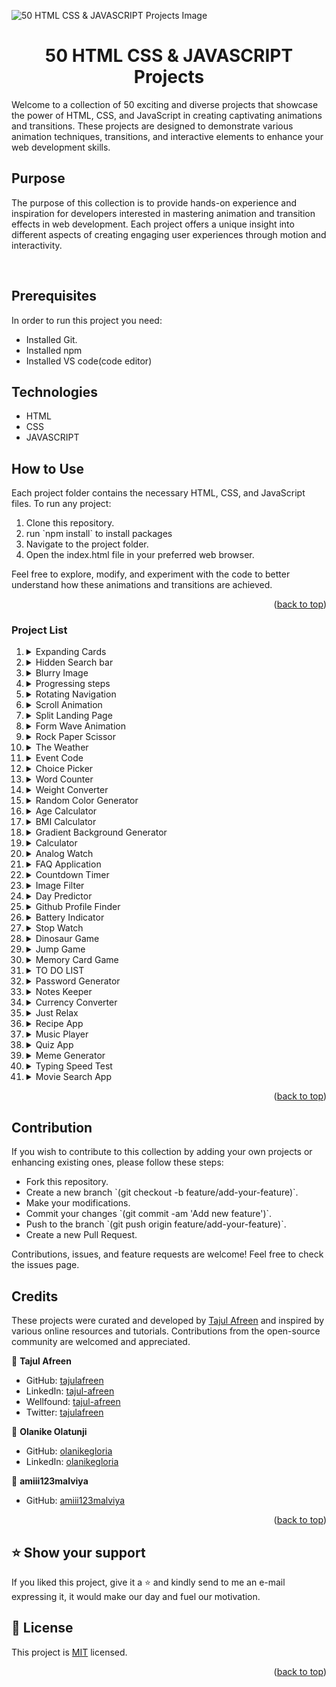 ![50 HTML CSS & JAVASCRIPT Projects Image](./assets/maxresdefault.jpg)

<div>
<h1 align="center">50 HTML CSS & JAVASCRIPT Projects</h1> 
<p>Welcome to a collection of 50 exciting and diverse projects that showcase the power of HTML, CSS, and JavaScript in creating captivating animations and transitions. These projects are designed to demonstrate various animation techniques, transitions, and interactive elements to enhance your web development skills.</p>
</div>

## Purpose

<p>The purpose of this collection is to provide hands-on experience and inspiration for developers interested in mastering animation and transition effects in web development. Each project offers a unique insight into different aspects of creating engaging user experiences through motion and interactivity.</p>

<br>

## Prerequisites

In order to run this project you need:

- Installed Git.
- Installed npm
- Installed VS code(code editor)

## Technologies

  <ul>
    <li>HTML</li>
    <li>CSS</li>
    <li>JAVASCRIPT</li>
  </ul>

## How to Use

 <p>Each project folder contains the necessary HTML, CSS, and JavaScript files. To run any project:</p>
 <ol>
 <li>Clone this repository.</li>
 <li>run `npm install` to install packages </li>
 <li>Navigate to the project folder.</li>
 <li>Open the index.html file in your preferred web browser.</li>
 </ol>

<p>Feel free to explore, modify, and experiment with the code to better understand how these animations and transitions are achieved.</p>

<p align="right">(<a href="#readme-top">back to top</a>)</p>

### Project List

<ol>
<li>
<details>
<summary>Expanding Cards</summary>
<p>"Expanding Cards" is an interactive web layout where clicking on an image expands it while automatically minimizing other cards, offering a captivating and organized way to explore content with seamless transitions and intuitive design.</p>
<ul>
<li><a href="https://tajulafreen.github.io/50Projects-HTML-CSS-JavaScript/Source-Code/ExpandsCards/">Live Demo</a></li>
<li><a href="https://github.com/tajulafreen/50Projects-HTML-CSS-JavaScript/tree/main/Source-Code/ExpandsCards">Source</a></li>
</ul> 
</details>
</li>

<li>
<details>
<summary>Hidden Search bar</summary>
<p>Hidden Search Bar discreetly expands upon toggling, seamlessly integrating a sleek and intuitive search feature into interfaces, enhancing user accessibility and experience.</p>
<ul>
<li><a href="https://tajulafreen.github.io/50Projects-HTML-CSS-JavaScript/Source-Code/HiddenSearch/">Live Demo</a></li>
<li><a href="https://github.com/tajulafreen/50Projects-HTML-CSS-JavaScript/tree/main/Source-Code/HiddenSearch">Source</a></li>
</ul> 
</details>
</li>

<li>
<details>
<summary>Blurry Image</summary>
<p>
"Blurry Image" project utilizes covert blurring on page load, gradually transitioning images from a blurred state to crystal clear, enhancing visual experience seamlessly.</p>
<ul>
<li><a href="https://tajulafreen.github.io/50Projects-HTML-CSS-JavaScript/Source-Code/BluringImage/">Live Demo</a></li>
<li><a href="https://github.com/tajulafreen/50Projects-HTML-CSS-JavaScript/tree/main/Source-Code/BluringImage">Source</a></li>
</ul> 
</details>
</li>

<li>
<details>
<summary>Progressing steps</summary>
<p>"Progressing Steps" project showcases dynamic button effects, visually demonstrating progression through color fills upon each click, embodying interactive advancement in just a tap.</p>
<ul>
<li><a href="https://tajulafreen.github.io/50Projects-HTML-CSS-JavaScript/Source-Code/ProgressSteps/">Live Demo</a></li>
<li><a href="https://github.com/tajulafreen/50Projects-HTML-CSS-JavaScript/tree/main/Source-Code/ProgressSteps">Source</a></li>
</ul> 
</details>
</li>

<li>
<details>
<summary>Rotating Navigation</summary>
<p>"Rotating Navigation" is a dynamic project where clicking the menu bar triggers a 45-degree screen rotation, offering an engaging and unique user experience through interactive navigation.</p>
<ul>
<li><a href="https://tajulafreen.github.io/50Projects-HTML-CSS-JavaScript/Source-Code/RotatingNavigation/">Live Demo</a></li>
<li><a href="https://github.com/tajulafreen/50Projects-HTML-CSS-JavaScript/tree/main/Source-Code/RotatingNavigation">Source</a></li>
</ul> 
</details>
</li>

<li>
<details>
<summary>Scroll Animation</summary>
<p>"Scroll Animation" is a dynamic project that imbues scrolling web pages with captivating animation effects, elevating the user experience through visually engaging content transitions triggered by scrolling actions.</p>
<ul>
<li><a href="https://tajulafreen.github.io/50Projects-HTML-CSS-JavaScript/Source-Code/ScrollAnimation/">Live Demo</a></li>
<li><a href="https://github.com/tajulafreen/50Projects-HTML-CSS-JavaScript/tree/main/Source-Code/ScrollAnimation">Source</a></li>
</ul> 
</details>
</li>

<li>
<details>
<summary>Split Landing Page</summary>
<p>"Experience the 'Split Landing Page' - a dynamic interface that expands upon hover, providing an immersive view, and seamlessly minimizes upon mouse removal. Engage with captivating button glow effects, adding a touch of interactivity to your browsing journey."</p>
<ul>
<li><a href="https://tajulafreen.github.io/50Projects-HTML-CSS-JavaScript/Source-Code/SplitLanding-Page/">Live Demo</a></li>
<li><a href="https://github.com/tajulafreen/50Projects-HTML-CSS-JavaScript/tree/main/Source-Code/SplitLanding-Page">Source</a></li>
</ul> 
</details>
</li>

<li>
<details>
<summary>Form Wave Animation</summary>
<p>Enhancing user interaction, this form features dynamic label animations with a mesmerizing wave effect, complemented by a gradient background for a stylish and immersive visual experience.</p>
<ul>
<li><a href="https://tajulafreen.github.io/50Projects-HTML-CSS-JavaScript/Source-Code/FormWaveAnimation/">Live Demo</a></li>
<li><a href="https://github.com/tajulafreen/50Projects-HTML-CSS-JavaScript/tree/main/Source-Code/FormWaveAnimation">Source</a></li>
</ul> 
</details>
</li>

<li>
<details>
<summary>Rock Paper Scissor</summary>
<p>Introducing a classic Rock, Paper, Scissors game with a modern twist. Experience the thrill of strategic choices and animated outcomes in this engaging web application, designed for both fun and interactive play.</p>
<ul>
<li><a href="https://tajulafreen.github.io/50Projects-HTML-CSS-JavaScript/Source-Code/RockPapperScissor/">Live Demo</a></li>
<li><a href="https://github.com/tajulafreen/50Projects-HTML-CSS-JavaScript/tree/main/Source-Code/RockPapperScissor">Source</a></li>
</ul> 
</details>
</li>

<li>
<details>
<summary>The Weather</summary>
<p>Weather App automatically detects your location using navigator, providing real-time weather updates tailored to your area. Enjoy intuitive design, accurate forecasts, and dynamic backgrounds based on current weather conditions for a seamless weather browsing experience. Stay informed and prepared with our convenient and user-friendly Weather App with Location Detection.</p>
<ul>
<li><a href="https://tajulafreen.github.io/50Projects-HTML-CSS-JavaScript/Source-Code/WeatherApp/">Live Demo</a></li>
<li><a href="https://github.com/tajulafreen/50Projects-HTML-CSS-JavaScript/tree/main/Source-Code/WeatherApp">Source</a></li>
</ul> 
</details>
</li>

<li>
<details>
<summary>Event Code</summary>
<p>The Event Code project is a simple web application that allows users to obtain the keycode of any key they press on their keyboard. Built using HTML, CSS, and JavaScript, the application provides a user-friendly interface where users can press any key, and the corresponding keycode will be displayed on the screen in real-time. This project serves as a practical demonstration of event handling in web development and can be used as a learning tool for understanding keyboard events in JavaScript.</p>
<ul>
<li><a href="https://tajulafreen.github.io/50Projects-HTML-CSS-JavaScript/Source-Code/EventCode/">Live Demo</a></li>
<li><a href="https://github.com/tajulafreen/50Projects-HTML-CSS-JavaScript/tree/main/Source-Code/EventCode">Source</a></li>
</ul> 
</details>
</li>

<li>
<details>
<summary>Choice Picker</summary>
<p>A cutting-edge web application leveraging HTML, CSS, and JavaScript technologies to facilitate user selection from a customizable range of options. The application features an intuitive interface with a text input field, where users can enter their preferred choices. Upon submission, the system randomly cycles through the entered options and lands on a selected choice, which is prominently highlighted with a distinct color scheme, distinguishing it from the other options.</p>
<ul>
<li><a href="https://tajulafreen.github.io/50Projects-HTML-CSS-JavaScript/Source-Code/ChoicePicker/">Live Demo</a></li>
<li><a href="https://github.com/tajulafreen/50Projects-HTML-CSS-JavaScript/tree/main/Source-Code/ChoicePicker">Source</a></li>
</ul> 
</details>
</li>

<li>
<details>
<summary>Word Counter</summary>
<p>Word Counter App is a simple and efficient tool built using HTML, CSS, and JavaScript. This application provides users with an easy way to count words, characters, sentences, and paragraphs in a given text. Additionally, it offers features such as readability score and estimated reading time.</p>
<ul>
<li><a href="https://tajulafreen.github.io/50Projects-HTML-CSS-JavaScript/Source-Code/WordCounter/">Live Demo</a></li>
<li><a href="https://github.com/tajulafreen/50Projects-HTML-CSS-JavaScript/tree/main/Source-Code/WordCounter">Source</a></li>
</ul> 
</details>
</li>

<li>
<details>
<summary>Weight Converter</summary>
<p>Weight Converter is a simple and efficient tool built using HTML, CSS, and JavaScript. The Weight Converter project is a beginner-friendly web development project designed to help users convert weight measurements seamlessly. Users can input a weight in kilograms and instantly see conversions to grams, pounds, and ounces.</p>
<ul>
<li><a href="https://tajulafreen.github.io/50Projects-HTML-CSS-JavaScript/Source-Code/WeightConverter/">Live Demo</a></li>
<li><a href="https://github.com/tajulafreen/50Projects-HTML-CSS-JavaScript/tree/main/Source-Code/WeightConverter">Source</a></li>
</ul> 
</details>
</li>

<li>
<details>
<summary>Random Color Generator</summary>
<p>Random Color Generator is a user-friendly tool built using HTML, CSS, and JavaScript. The Random Color Generator project is a beginner-friendly web development project designed to help users generate random colors effortlessly. Users can click a button to instantly see randomly generated colors.</p>
<ul>
<li><a href="https://tajulafreen.github.io/50Projects-HTML-CSS-JavaScript/Source-Code/RandomColorGenerator/">Live Demo</a></li>
<li><a href="https://github.com/tajulafreen/50Projects-HTML-CSS-JavaScript/tree/main/Source-Code/RandomColorGenerator">Source</a></li>
</ul> 
</details>
</li>

<li>
<details>
<summary>Age Calculator</summary>
<p>Age Calculator is a user-friendly tool built using HTML, CSS, and JavaScript. The Age Calculator project is a beginner-friendly web development project designed to help users calculate their age effortlessly. Users can input their date of birth and instantly see their age in years.</p>
<ul>
<li><a href="https://tajulafreen.github.io/50Projects-HTML-CSS-JavaScript/Source-Code/AgeCalculator/">Live Demo</a></li>
<li><a href="https://github.com/tajulafreen/50Projects-HTML-CSS-JavaScript/tree/main/Source-Code/AgeCalculator">Source</a></li>
</ul> 
</details>
</li>

<li>
<details>
<summary>BMI Calculator</summary>
<p>The BMI Calculator is a simple web application built using HTML, CSS, and JavaScript. It allows users to easily calculate their Body Mass Index (BMI) by entering their height and weight. The application then computes the BMI and displays the result, helping users understand their body mass relative to their height and weight. This project is beginner-friendly and provides a practical example of using basic web development skills to create a functional tool.</p>
<ul>
<li><a href="https://tajulafreen.github.io/50Projects-HTML-CSS-JavaScript/Source-Code/BMICalculator/">Live Demo</a></li>
<li><a href="https://github.com/tajulafreen/50Projects-HTML-CSS-JavaScript/tree/main/Source-Code/BMICalculator">Source</a></li>
</ul> 
</details>
</li>

<li>
<details>
<summary>Gradient Background Generator</summary>
<p>The Gradient Background Generator is a user-friendly tool built using HTML, CSS, and JavaScript. This project allows users to create beautiful gradient backgrounds effortlessly. Users can select two colors to generate a gradient background and see the corresponding CSS code, which they can easily copy and use in their own projects. The tool is designed to be beginner-friendly, making it an excellent project for those new to web development.</p>
<ul>
<li><a href="https://tajulafreen.github.io/50Projects-HTML-CSS-JavaScript/Source-Code/GradientBackgroundGenerator/">Live Demo</a></li>
<li><a href="https://github.com/tajulafreen/50Projects-HTML-CSS-JavaScript/tree/main/Source-Code/GradientBackgroundGenerator">Source</a></li>
</ul> 
</details>
</li>

<li>
<details>
<summary>Calculator</summary>
<p>Calculator is a straightforward and user-friendly tool developed using HTML, CSS, and JavaScript. This beginner-friendly web development project is designed to help users perform basic arithmetic operations such as addition, subtraction, multiplication, and division seamlessly. Users can input numbers and choose an operator to instantly see the calculated result. The calculator also includes functionalities for clearing the input and handling decimal numbers.</p>
<ul>
<li><a href="https://tajulafreen.github.io/50Projects-HTML-CSS-JavaScript/Source-Code/Calculator/">Live Demo</a></li>
<li><a href="https://github.com/tajulafreen/50Projects-HTML-CSS-JavaScript/tree/main/Source-Code/Calculator">Source</a></li>
</ul> 
</details>
</li>

<li>
<details>
<summary>Analog Watch</summary>
<p>Analog Watch is a visually appealing and functional timekeeping tool built using HTML, CSS, and JavaScript. This project features a classic analog clock design with distinct hour, minute, and second hands. The clock displays the current time with real-time updates, and its stylish design includes subtle shadowing and color adjustments to enhance its aesthetic appeal. The clock’s hands are dynamically styled with CSS for a modern and engaging look.</p>
<ul>
<li><a href="https://tajulafreen.github.io/50Projects-HTML-CSS-JavaScript/Source-Code/AnalogWatch/">Live Demo</a></li>
<li><a href="https://github.com/tajulafreen/50Projects-HTML-CSS-JavaScript/tree/main/Source-Code/AnalogWatch">Source</a></li>
</ul> 
</details>
</li>

<li>
<details>
<summary>FAQ Application</summary>
<p>The FAQ Application is a responsive web-based tool designed to provide users with quick and easy access to frequently asked questions and their answers. Built with HTML, CSS, and JavaScript, this project showcases a clean and intuitive interface that allows users to expand and collapse answers with a simple click.</p>
<ul>
<li><a href="https://tajulafreen.github.io/50Projects-HTML-CSS-JavaScript/Source-Code/FAQApplication/">Live Demo</a></li>
<li><a href="https://github.com/tajulafreen/50Projects-HTML-CSS-JavaScript/tree/main/Source-Code/FAQApplication">Source</a></li>
</ul> 
</details>
</li>

<li>
<details>
<summary>Countdown Timer</summary>
<p>The Countdown Timer is an intuitive and visually appealing tool built using HTML, CSS, and JavaScript. This project allows users to set a countdown to a specific event or deadline, providing a real-time display of the remaining days, hours, minutes, and seconds. It's a great project for beginners to practice and enhance their web development skills.</p>
<ul>
<li><a href="https://tajulafreen.github.io/50Projects-HTML-CSS-JavaScript/Source-Code/CountdownTimer/">Live Demo</a></li>
<li><a href="https://github.com/tajulafreen/50Projects-HTML-CSS-JavaScript/tree/main/Source-Code/CountdownTimer">Source</a></li>
</ul> 
</details>
</li>

<li>
<details>
<summary>Image Filter</summary>
<p>The Image Filter Web Application allows users to upload and edit images by applying various filters (brightness, contrast, saturation, and vibrance) and effects (vintage, lomo, clarity, etc.). Users can preview changes on a canvas, download the edited image, or revert to the original. This application is built using HTML, CSS, and vanilla JavaScript.</p>
<ul>
<li><a href="https://tajulafreen.github.io/50Projects-HTML-CSS-JavaScript/Source-Code/ImageFilter/">Live Demo</a></li>
<li><a href="https://github.com/tajulafreen/50Projects-HTML-CSS-JavaScript/tree/main/Source-Code/ImageFilter">Source</a></li>
</ul> 
</details>
</li>

<li>
<details>
<summary>Day Predictor</summary>
<p>A Simple Week Day Predictor App written in HTML, CSS, and JavaScript. This app displays the current day of the week along with a corresponding motivational quote, using local computer time.</p>
<ul>
<li><a href="https://tajulafreen.github.io/50Projects-HTML-CSS-JavaScript/Source-Code/DayPredictor/">Live Demo</a></li>
<li><a href="https://github.com/tajulafreen/50Projects-HTML-CSS-JavaScript/tree/main/Source-Code/DayPredictor">Source</a></li>
</ul> 
</details>
</li>

<li>
<details>
<summary>Github Profile Finder</summary>
<p>The GitHub User Info Finder is a web application designed to fetch and display detailed information about GitHub users. By simply entering a GitHub username, users can retrieve profile information including the avatar, name, bio, number of public repositories, followers, and following count. This project leverages the GitHub API to provide real-time data, and it is built using HTML, CSS, and JavaScript for a seamless user experience.</p>
<ul>
<li><a href="https://tajulafreen.github.io/50Projects-HTML-CSS-JavaScript/Source-Code/GithubProfileFinder/">Live Demo</a></li>
<li><a href="https://github.com/tajulafreen/50Projects-HTML-CSS-JavaScript/tree/main/Source-Code/GithubProfileFinder">Source</a></li>
</ul> 
</details>
</li>

<li>
<details>
<summary>Battery Indicator</summary>
<p>This project is a simple web application that dynamically displays the battery level of the user's device and includes a dark mode toggle feature. The battery level is visually represented as a progress bar and also shown as a percentage. The application leverages the Battery Status API to fetch the battery information and updates the display in real-time. Additionally, the user can switch between light and dark modes by clicking a toggle button, enhancing the user interface's customization options.</p>
<ul>
<li><a href="https://tajulafreen.github.io/50Projects-HTML-CSS-JavaScript/Source-Code/BatteryIndicator/">Live Demo</a></li>
<li><a href="https://github.com/tajulafreen/50Projects-HTML-CSS-JavaScript/tree/main/Source-Code/BatteryIndicator">Source</a></li>
</ul> 
</details>
</li>

<li>
<details>
<summary>Stop Watch</summary>
<p>This project is a simple and interactive stopwatch application created using HTML, CSS, and JavaScript. The stopwatch can be started, stopped, and reset, allowing users to measure elapsed time accurately. It displays minutes, seconds, and milliseconds, providing a clear and precise time tracking interface. The application is styled with CSS for a clean and modern look, and it is fully responsive, ensuring usability across different devices.</p>
<ul>
<li><a href="https://tajulafreen.github.io/50Projects-HTML-CSS-JavaScript/Source-Code/StopWatch/">Live Demo</a></li>
<li><a href="https://github.com/tajulafreen/50Projects-HTML-CSS-JavaScript/tree/main/Source-Code/StopWatch">Source</a></li>
</ul> 
</details>
</li>

<li>
<details>
<summary>Dinosaur Game</summary>
<p>This project is a simple, interactive "Dinosaur Game" built using HTML, CSS, and JavaScript. Inspired by the classic offline game in Google Chrome, the player controls a dinosaur character that must jump over moving obstacles (cacti) to avoid collision. The game features basic animations and a scoring system, providing an engaging experience. The project demonstrates fundamental concepts of web development, including DOM manipulation, event handling, and CSS animations.</p>
<ul>
<li><a href="https://tajulafreen.github.io/50Projects-HTML-CSS-JavaScript/Source-Code/DinosaurGame/">Live Demo</a></li>
<li><a href="https://github.com/tajulafreen/50Projects-HTML-CSS-JavaScript/tree/main/Source-Code/DinosaurGame">Source</a></li>
</ul> 
</details>
</li>

<li>
<details>
<summary>Jump Game</summary>
<p>This project is a simple browser-based "Jump Game" where players control a character that must jump over blocks to avoid collisions. It demonstrates the use of HTML, CSS, and JavaScript to create an interactive game with basic animations and collision detection. The player uses the spacebar to jump and scores points based on survival time. The game includes two types of moving obstacles, adding a layer of challenge.</p>
<ul>
<li><a href="https://tajulafreen.github.io/50Projects-HTML-CSS-JavaScript/Source-Code/JumpGame/">Live Demo</a></li>
<li><a href="https://github.com/tajulafreen/50Projects-HTML-CSS-JavaScript/tree/main/Source-Code/JumpGame">Source</a></li>
</ul> 
</details>
</li>

<li>
<details>
<summary>Memory Card Game</summary>
<p>The Memory Card Game is a classic card-matching game designed to enhance cognitive skills and memory. Players are presented with a grid of face-down cards. The goal is to find and match all pairs of cards. This project demonstrates fundamental web development skills using HTML, CSS, and JavaScript.</p>
<ul>
<li><a href="https://tajulafreen.github.io/50Projects-HTML-CSS-JavaScript/Source-Code/MemoryCard/">Live Demo</a></li>
<li><a href="https://github.com/tajulafreen/50Projects-HTML-CSS-JavaScript/tree/main/Source-Code/MemoryCard">Source</a></li>
</ul> 
</details>
</li>

<li>
<details>
<summary>TO DO LIST</summary>
<p>This project is a simple web-based To-Do List application that allows users to add tasks, categorize them, and filter tasks by category. The application is built using HTML, CSS, and JavaScript, with JavaScript modules to separate concerns and improve maintainability.</p>
<ul>
<li><a href="https://tajulafreen.github.io/50Projects-HTML-CSS-JavaScript/Source-Code/ToDoList/">Live Demo</a></li>
<li><a href="https://github.com/tajulafreen/50Projects-HTML-CSS-JavaScript/tree/main/Source-Code/ToDoList">Source</a></li>
</ul> 
</details>
</li>

<li>
<details>
<summary>Password Generator</summary>
<p>The Password Generator App is a web application that allows users to create secure, customizable passwords based on user-defined criteria such as length and character types. It offers a simple interface for generating and copying passwords to the clipboard. This tool enhances online security by providing strong, random passwords.</p>
<ul>
<li><a href="https://tajulafreen.github.io/50Projects-HTML-CSS-JavaScript/Source-Code/PasswordGenerator/">Live Demo</a></li>
<li><a href="https://github.com/tajulafreen/50Projects-HTML-CSS-JavaScript/tree/main/Source-Code/PasswordGenerator">Source</a></li>
</ul> 
</details>
</li>

<li>
<details>
<summary>Notes Keeper</summary>
<p>The Notes Keeper App is a web-based application designed for creating, storing, and managing personal notes. It offers a simple and intuitive interface for adding, searching, and deleting notes using local storage, ensuring data persistence across sessions.</p>
<ul>
<li><a href="https://tajulafreen.github.io/50Projects-HTML-CSS-JavaScript/Source-Code/NotesKeeper/">Live Demo</a></li>
<li><a href="https://github.com/tajulafreen/50Projects-HTML-CSS-JavaScript/tree/main/Source-Code/NotesKeeper">Source</a></li>
</ul> 
</details>
</li>

<li>
<details>
<summary>Currency Converter</summary>
<p>This project is a Currency Converter application built using HTML, CSS, and JavaScript. It allows users to convert one currency into another by inputting an amount and selecting the currencies they want to convert from and to.</p>
<ul>
<li><a href="https://tajulafreen.github.io/50Projects-HTML-CSS-JavaScript/Source-Code/CurrencyConverter/">Live Demo</a></li>
<li><a href="https://github.com/tajulafreen/50Projects-HTML-CSS-JavaScript/tree/main/Source-Code/CurrencyConverter">Source</a></li>
</ul> 
</details>
</li>

<li>
<details>
<summary>Just Relax</summary>
<p>The Just Relax App is a breathing exercise web application built with HTML, CSS, and JavaScript (ES6+). It guides users through a breathing exercise by animating visual cues and displaying text prompts such as "Breathe In," "Hold," and "Breathe Out." This helps users relax and practice mindfulness.</p>
<ul>
<li><a href="https://tajulafreen.github.io/50Projects-HTML-CSS-JavaScript/Source-Code/JustRelax/">Live Demo</a></li>
<li><a href="https://github.com/tajulafreen/50Projects-HTML-CSS-JavaScript/tree/main/Source-Code/JustRelax">Source</a></li>
</ul> 
</details>
</li>

<li>
<details>
<summary>Recipe App</summary>
<p>The Recipe App is designed to make cooking enjoyable and easy for everyone, from beginners to seasoned chefs. Discover a wide range of recipes, create your own, and share them with the community. With an intuitive interface and smart features, it helps you explore new dishes, organize your favorite recipes, and plan meals for any occasion.</p>
<ul>
<li><a href="https://tajulafreen.github.io/50Projects-HTML-CSS-JavaScript/Source-Code/RecipeApp/">Live Demo</a></li>
<li><a href="https://github.com/tajulafreen/50Projects-HTML-CSS-JavaScript/tree/main/Source-Code/RecipeApp">Source</a></li>
</ul> 
</details>
</li>

<li>
<details>
<summary>Music Player</summary>
<p>A simple, user-friendly Music Player built using HTML, CSS, and JavaScript. This app allows users to upload and manage their favorite songs dynamically, creating a personalized playlist.</p>
<ul>
<li><a href="https://tajulafreen.github.io/50Projects-HTML-CSS-JavaScript/Source-Code/MusicPlayer/">Live Demo</a></li>
<li><a href="https://github.com/tajulafreen/50Projects-HTML-CSS-JavaScript/tree/main/Source-Code/MusicPlayer">Source</a></li>
</ul> 
</details>
</li>

<li>
<details>
<summary>Quiz App</summary>
<p>A simple quiz app built using HTML, CSS, and JavaScript. The app presents multiple-choice questions, and the user can select answers to test their knowledge. At the end of the quiz, the user's score is displayed along with an option to restart the quiz.</p>
<ul>
<li><a href="https://tajulafreen.github.io/50Projects-HTML-CSS-JavaScript/Source-Code/QuizApp/">Live Demo</a></li>
<li><a href="https://github.com/tajulafreen/50Projects-HTML-CSS-JavaScript/tree/main/Source-Code/Quizapp">Source</a></li>
</ul> 
</details>
</li>

<li>
<details>
<summary>Meme Generator</summary>
<p>A fun and interactive Meme Generator app built using HTML, CSS, and JavaScript. This app fetches random memes from an API and displays them for the user to enjoy. It also provides options for users to download the meme or share it on social media.</p>
<ul>
<li><a href="https://tajulafreen.github.io/50Projects-HTML-CSS-JavaScript/Source-Code/MemeGenerator/">Live Demo</a></li>
<li><a href="https://github.com/tajulafreen/50Projects-HTML-CSS-JavaScript/tree/main/Source-Code/MemeGenerator">Source</a></li>
</ul> 
</details>
</li>

<li>
<details>
<summary>Typing Speed Test</summary>
<p>The Typing Speed Test app is a simple web-based tool that allows users to test and improve their typing speed. The app displays a random sentence, and the user is asked to type it as quickly and accurately as possible. It calculates the typing speed in words per minute (WPM) and measures the accuracy based on the user's input.</p>
<ul>
<li><a href="https://tajulafreen.github.io/50Projects-HTML-CSS-JavaScript/Source-Code/TypingSpeedTest/">Live Demo</a></li>
<li><a href="https://github.com/tajulafreen/50Projects-HTML-CSS-JavaScript/tree/main/Source-Code/TypingSpeedTest">Source</a></li>
</ul> 
</details>
</li>

<li>
<details>
<summary>Movie Search App</summary>
<p>The Movie Search App is a simple and responsive web application that allows users to search for movies and view their details. It utilizes a public API like OMDB to fetch and display movie information, including the title, year of release, and poster.</p>
<ul>
<li><a href="https://tajulafreen.github.io/50Projects-HTML-CSS-JavaScript/Source-Code/MovieSearchApp/">Live Demo</a></li>
<li><a href="https://github.com/tajulafreen/50Projects-HTML-CSS-JavaScript/tree/main/Source-Code/MovieSearchApp">Source</a></li>
</ul> 
</details>
</li>

</ol>

<p align="right">(<a href="#readme-top">back to top</a>)</p>

## Contribution

<p>If you wish to contribute to this collection by adding your own projects or enhancing existing ones, please follow these steps:</p>
<ul>
<li>Fork this repository.</li>
<li>Create a new branch `(git checkout -b feature/add-your-feature)`. </li>
<li>Make your modifications.</li>
<li>Commit your changes `(git commit -am 'Add new feature')`.</li>
<li>Push to the branch `(git push origin feature/add-your-feature)`.</li>
<li>Create a new Pull Request.</li>
</ul>
<p>Contributions, issues, and feature requests are welcome! Feel free to check the issues page.</p>

## Credits

<p>These projects were curated and developed by <a href="https://github.com/tajulafreen/">Tajul Afreen</a>
 and inspired by various online resources and tutorials. Contributions from the open-source community are welcomed and appreciated.</p>

👤 **Tajul Afreen**

- GitHub: [tajulafreen](https://github.com/tajulafreen)
- LinkedIn: [tajul-afreen](https://www.linkedin.com/in/tajul-afreen/)
- Wellfound: [tajul-afreen](https://wellfound.com/u/tajul-afreen)
- Twitter: [tajulafreen](https://www.twitter.com/tajulafreen)

👤 **Olanike Olatunji**

- GitHub: [olanikegloria](https://github.com/olanikegloria)
- LinkedIn: [olanikegloria](https://www.linkedin.com/in/olani/)

👤 **amiii123malviya**

- GitHub: [amiii123malviya](https://github.com/amiii123malvi)

<p align="right">(<a href="#readme-top">back to top</a>)</p>

## ⭐️ Show your support <a name="support"></a>

If you liked this project, give it a ⭐️ and kindly send to me an e-mail expressing it, it would make our day and fuel our motivation.

## 📝 License <a name="license"></a>

This project is [MIT](./LICENSE) licensed.

<p align="right">(<a href="#readme-top">back to top</a>)</p>
